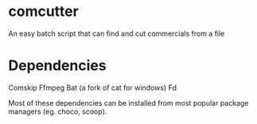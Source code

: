 # comcutter
An easy batch script that can find and cut commercials from a file

# Dependencies
Comskip
Ffmpeg
Bat (a fork of cat for windows)
Fd

Most of these dependencies can be installed from most popular package managers (eg. choco, scoop). 
